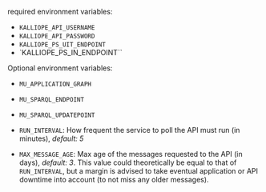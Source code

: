 
required environment variables:

* `KALLIOPE_API_USERNAME`  
* `KALLIOPE_API_PASSWORD`
* `KALLIOPE_PS_UIT_ENDPOINT`
* `KALLIOPE_PS_IN_ENDPOINT``


Optional environment variables:
* `MU_APPLICATION_GRAPH`
* `MU_SPARQL_ENDPOINT`
* `MU_SPARQL_UPDATEPOINT`

* `RUN_INTERVAL`: How frequent the service to poll the API must run (in minutes), _default: 5_
* `MAX_MESSAGE_AGE`: Max age of the messages requested to the API (in days), _default: 3_. This value could theoretically be equal to that of `RUN_INTERVAL`, but a margin is advised to take eventual application or API downtime into account (to not miss any older messages).

